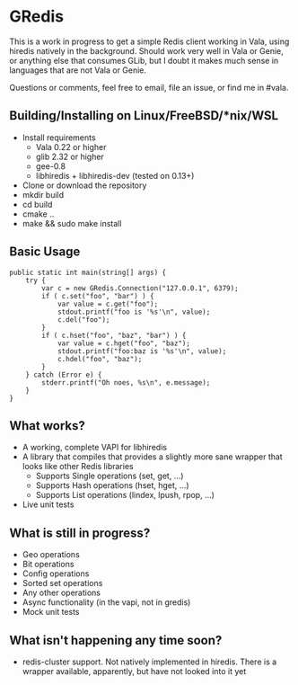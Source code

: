 # GRedis

This is a work in progress to get a simple Redis client working in Vala, using
hiredis natively in the background. Should work very well in Vala or Genie, or
anything else that consumes GLib, but I doubt it makes much sense in languages
that are not Vala or Genie.

Questions or comments, feel free to email, file an issue, or find me in #vala.

## Building/Installing on Linux/FreeBSD/*nix/WSL

* Install requirements
  * Vala 0.22 or higher
  * glib 2.32 or higher
  * gee-0.8
  * libhiredis + libhiredis-dev (tested on 0.13+)
* Clone or download the repository
* mkdir build
* cd build
* cmake ..
* make && sudo make install

## Basic Usage

```
public static int main(string[] args) {
    try {
        var c = new GRedis.Connection("127.0.0.1", 6379);
        if ( c.set("foo", "bar") ) {
            var value = c.get("foo");
            stdout.printf("foo is '%s'\n", value);
            c.del("foo");
        }
        if ( c.hset("foo", "baz", "bar") ) {
            var value = c.hget("foo", "baz");
            stdout.printf("foo:baz is '%s'\n", value);
            c.hdel("foo", "baz");
        }
    } catch (Error e) {
        stderr.printf("Oh noes, %s\n", e.message);
    }
}
```

## What works?

* A working, complete VAPI for libhiredis
* A library that compiles that provides a slightly more sane wrapper that looks
  like other Redis libraries
  * Supports Single operations (set, get, ...)
  * Supports Hash operations (hset, hget, ...)
  * Supports List operations (lindex, lpush, rpop, ...)
* Live unit tests

## What is still in progress?

* Geo operations
* Bit operations
* Config operations
* Sorted set operations
* Any other operations
* Async functionality (in the vapi, not in gredis)
* Mock unit tests

## What isn't happening any time soon?

* redis-cluster support. Not natively implemented in hiredis. There is
  a wrapper available, apparently, but have not looked into it yet

